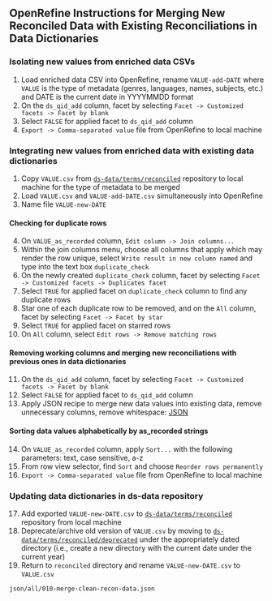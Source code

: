 ## OpenRefine Instructions for Merging New Reconciled Data with Existing Reconciliations in Data Dictionaries

### Isolating new values from enriched data CSVs
1. Load enriched data CSV into OpenRefine, rename `VALUE-add-DATE` where `VALUE` is the type of metadata (genres, languages, names, subjects, etc.) and DATE is the current date in YYYYMMDD format
2. On the `ds_qid_add` column, facet by selecting `Facet -> Customized facets -> Facet by blank`
3. Select `FALSE` for applied facet to `ds_qid_add` column
4. `Export -> Comma-separated value` file from OpenRefine to local machine

### Integrating new values from enriched data with existing data dictionaries

1. Copy `VALUE.csv` from [`ds-data/terms/reconciled`](https://github.com/DigitalScriptorium/ds-data/tree/main/terms/reconciled) repository to local machine for the type of metadata to be merged
2. Load `VALUE.csv` and `VALUE-add-DATE.csv` simultaneously into OpenRefine
3. Name file `VALUE-new-DATE`

#### Checking for duplicate rows
4. On `VALUE_as_recorded` column, `Edit column -> Join columns...`
5. Within the join columns menu, choose all columns that apply which may render the row unique, select `Write result in new column named` and type into the text box `duplicate_check`
6. On the newly created `duplicate_check` column, facet by selecting `Facet -> Customized facets -> Duplicates facet`
7. Select `TRUE` for applied facet on `duplicate_check` column to find any duplicate rows
8. Star one of each duplicate row to be removed, and on the `All` column, facet by selecting `Facet -> Facet by star`
9. Select `TRUE` for applied facet on starred rows
10. On `All` column, select `Edit rows -> Remove matching rows`

#### Removing working columns and merging new reconciliations with previous ones in data dictionaries
11. On the `ds_qid_add` column, facet by selecting `Facet -> Customized facets -> Facet by blank`
12. Select `FALSE` for applied facet to `ds_qid_add` column
13. Apply JSON recipe to merge new data values into existing data, remove unnecessary columns, remove whitespace: [JSON][merge-clean-recon-data]


#### Sorting data values alphabetically by as_recorded strings
14. On `VALUE_as_recorded` column, apply `Sort...` with the following parameters: text, case sensitive, a-z
15. From row view selector, find `Sort` and choose `Reorder rows permanently`
16. `Export -> Comma-separated value` file from OpenRefine to local machine

### Updating data dictionaries in ds-data repository
17.  Add exported `VALUE-new-DATE.csv` to [`ds-data/terms/reconciled`](https://github.com/DigitalScriptorium/ds-data/tree/main/terms/reconciled) repository from local machine
18.  Deprecate/archive old version of `VALUE.csv` by moving to [`ds-data/terms/reconciled/deprecated`](https://github.com/DigitalScriptorium/ds-data/tree/main/terms/reconciled/deprecated) under the appropriately dated directory (i.e., create a new directory with the current date under the current year)
19.  Return to `reconciled` directory and rename `VALUE-new-DATE.csv` to `VALUE.csv`


[merge-clean-recon-data]: json/all/010-merge-clean-recon-data.json

```
json/all/010-merge-clean-recon-data.json
```
